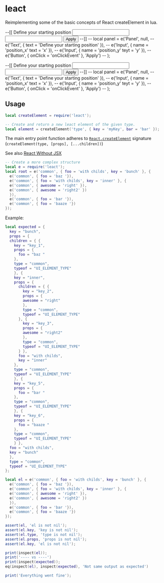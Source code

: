 # leact

Reimplementing some of the basic concepts of React createElement in lua.

--[[
<Panel>
  <Text>Define your starting position</Text>
  <Input name="position_x" />
  <Input name="position_y" />
  <Button onClick="onClickEvent">Apply</Button>
</Panel>
--]]
-- local panel = e('Panel', null,
--   e('Text', { text = 'Define your starting position' }),
--   e('Input', { name = 'position_x' text = 'x' }),
--   e('Input', { name = 'position_y' teyt = 'y' }),
--   e('Button', { onClick = 'onClickEvent' }, 'Apply')
-- );

--[[
<Panel>
  <Text>Define your starting position</Text>
  <Input name="position_x" />
  <Input name="position_y" />
  <Button onClick="onClickEvent">Apply</Button>
</Panel>
--]]
-- local panel = e('Panel', null,
--   e('Text', { text = 'Define your starting position' }),
--   e('Input', { name = 'position_x' text = 'x' }),
--   e('Input', { name = 'position_y' teyt = 'y' }),
--   e('Button', { onClick = 'onClickEvent' }, 'Apply')
-- );



## Usage

```lua
local createElement = require('leact');

-- Create and return a new leact element of the given type.
local element = createElement('type', { key = 'myKey', bar = 'bar' });
```

The main entry point function adheres to
[`React.createElement`](https://reactjs.org/docs/react-api.html#createelement)
signature (`createElement(type, [props], [...children])`)

See also [React Without JSX](https://reactjs.org/docs/react-without-jsx.html)

```lua
-- Create a more complex structure
local e = require('leact');
local root = e('common', { foo = 'with childs', key = 'bunch' }, {
  e('common', { foo = 'baz '}),
  e('common', { foo = 'with childs', key = 'inner' }, {
  e('common', { awesome = 'right' }),
  e('common', { awesome = 'right2' })
  }),
  e('common', { foo = 'bar '}),
  e('common', { foo = 'baaze '})
});
```

Example:

```lua
local expected = {
  key = "bunch",
  props = {
  children = { {
    key = "key_1",
    props = {
      foo = "baz "
    },
    type = "common",
    typeof = "UI_ELEMENT_TYPE"
    }, {
    key = "inner",
    props = {
      children = { {
        key = "key_2",
        props = {
        awesome = "right"
        },
        type = "common",
        typeof = "UI_ELEMENT_TYPE"
      }, {
        key = "key_3",
        props = {
        awesome = "right2"
        },
        type = "common",
        typeof = "UI_ELEMENT_TYPE"
      } },
      foo = "with childs",
      key = "inner"
    },
    type = "common",
    typeof = "UI_ELEMENT_TYPE"
    }, {
    key = "key_5",
    props = {
      foo = "bar "
    },
    type = "common",
    typeof = "UI_ELEMENT_TYPE"
    }, {
    key = "key_6",
    props = {
      foo = "baaze "
    },
    type = "common",
    typeof = "UI_ELEMENT_TYPE"
    } },
  foo = "with childs",
  key = "bunch"
  },
  type = "common",
  typeof = "UI_ELEMENT_TYPE"
};

local el = e('common', { foo = 'with childs', key = 'bunch' }, {
  e('common', { foo = 'baz '}),
  e('common', { foo = 'with childs', key = 'inner' }, {
  e('common', { awesome = 'right' }),
  e('common', { awesome = 'right2' })
  }),
  e('common', { foo = 'bar '}),
  e('common', { foo = 'baaze '})
});

assert(el, 'el is not nil');
assert(el.key, 'key is not nil');
assert(el.type, 'type is not nil');
assert(el.props, 'props is not nil');
assert(el.key, 'el is not nil');

print(inspect(el));
print('---- vs ----')
print(inspect(expected));
eq(inspect(el), inspect(expected), 'Not same output as expected')

print('Everything went fine');
```
